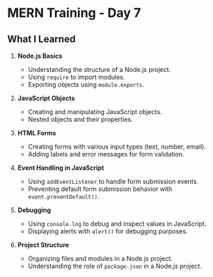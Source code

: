 # MERN Training - Day 7

## What I Learned

1. **Node.js Basics**
   - Understanding the structure of a Node.js project.
   - Using `require` to import modules.
   - Exporting objects using `module.exports`.

2. **JavaScript Objects**
   - Creating and manipulating JavaScript objects.
   - Nested objects and their properties.

3. **HTML Forms**
   - Creating forms with various input types (text, number, email).
   - Adding labels and error messages for form validation.

4. **Event Handling in JavaScript**
   - Using `addEventListener` to handle form submission events.
   - Preventing default form submission behavior with `event.preventDefault()`.

5. **Debugging**
   - Using `console.log` to debug and inspect values in JavaScript.
   - Displaying alerts with `alert()` for debugging purposes.

6. **Project Structure**
   - Organizing files and modules in a Node.js project.
   - Understanding the role of `package.json` in a Node.js project.